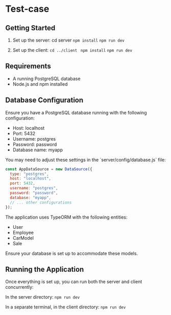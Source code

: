 # Test-case

## Getting Started

1. Set up the server:
   cd server
   `npm install`
   `npm run dev`

2. Set up the client:
   `cd ../client`
  ` npm install`
   `npm run dev`

## Requirements

- A running PostgreSQL database
- Node.js and npm installed

## Database Configuration

Ensure you have a PostgreSQL database running with the following configuration:

- Host: localhost
- Port: 5432
- Username: postgres
- Password: password
- Database name: myapp

You may need to adjust these settings in the \`server/config/database.js\` file:

```javascript
const AppDataSource = new DataSource({
  type: "postgres",
  host: "localhost",
  port: 5432,
  username: "postgres",
  password: "password",
  database: "myapp",
  // ... other configurations
});
```

The application uses TypeORM with the following entities:

- User
- Employee
- CarModel
- Sale

Ensure your database is set up to accommodate these models.

## Running the Application

Once everything is set up, you can run both the server and client concurrently:

In the server directory:
`npm run dev`


In a separate terminal, in the client directory:
`npm run dev`

